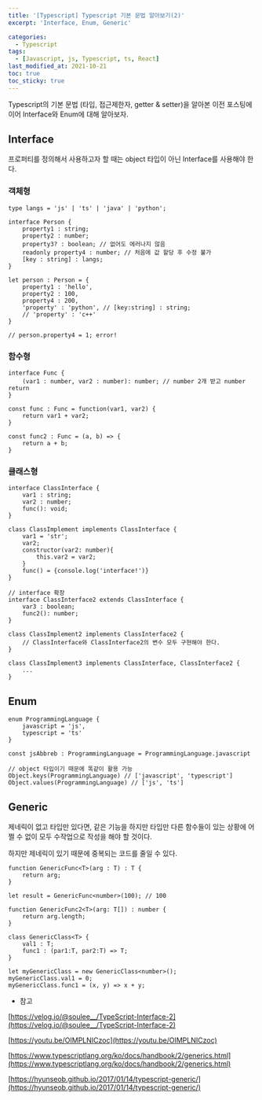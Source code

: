 ```yaml
---
title: '[Typescript] Typescript 기본 문법 알아보기(2)'
excerpt: 'Interface, Enum, Generic'

categories:
  - Typescript
tags:
  - [Javascript, js, Typescript, ts, React]
last_modified_at: 2021-10-21
toc: true  
toc_sticky: true
---
```



Typescript의 기본 문법 (타입, 접근제한자, getter & setter)을 알아본 이전 포스팅에 이어 Interface와 Enum에 대해 알아보자.

## Interface

프로퍼티를 정의해서 사용하고자 할 때는 object 타입이 아닌 Interface를 사용해야 한다.

### 객체형

```tsx
type langs = 'js' | 'ts' | 'java' | 'python';

interface Person {
	property1 : string;
	property2 : number;
	property3? : boolean; // 없어도 에러나지 않음
	readonly property4 : number; // 처음에 값 할당 후 수정 불가
	[key : string] : langs;
}

let person : Person = {
	property1 : 'hello',
	property2 : 100,
	property4 : 200,
	'property' : 'python', // [key:string] : string;
	// 'property' : 'c++'
}

// person.property4 = 1; error!
```

### 함수형

```tsx
interface Func {
	(var1 : number, var2 : number): number; // number 2개 받고 number return
}

const func : Func = function(var1, var2) {
	return var1 + var2;
}

const func2 : Func = (a, b) => {
	return a + b;
}
```

### 클래스형

```tsx
interface ClassInterface {
	var1 : string;
	var2 : number;
	func(): void;
}

class ClassImplement implements ClassInterface {
	var1 = 'str';
	var2;
	constructor(var2: number){
		this.var2 = var2;
	}
	func() = {console.log('interface!')}
}

// interface 확장
interface ClassInterface2 extends ClassInterface {
	var3 : boolean;
	func2(): number;
}

class ClassImplement2 implements ClassInterface2 {
	// ClassInterface와 ClassInterface2의 변수 모두 구현해야 한다. 
}

class ClassImplement3 implements ClassInterface, ClassInterface2 {
	...
}
```

## Enum

```tsx
enum ProgrammingLanguage {
	javascript = 'js',
	typescript = 'ts'
}

const jsAbbreb : ProgrammingLanguage = ProgrammingLanguage.javascript

// object 타입이기 때문에 똑같이 활용 가능
Object.keys(ProgrammingLanguage) // ['javascript', 'typescript']
Object.values(ProgrammingLanguage) // ['js', 'ts']
```

## Generic

제네릭이 없고 타입만 있다면, 같은 기능을 하지만 타입만 다른 함수들이 있는 상황에 어쩔 수 없이 모두 수작업으로 작성을 해야 할 것이다.

하지만 제네릭이 있기 때문에 중복되는 코드를 줄일 수 있다.

```tsx
function GenericFunc<T>(arg : T) : T {
	return arg;
}

let result = GenericFunc<number>(100); // 100

function GenericFunc2<T>(arg: T[]) : number {
	return arg.length;
}

class GenericClass<T> {
	val1 : T;
	func1 : (par1:T, par2:T) => T;
}

let myGenericClass = new GenericClass<number>();
myGenericClass.val1 = 0;
myGenericClass.func1 = (x, y) => x + y;
```

- 참고

[https://velog.io/@soulee__/TypeScript-Interface-2](https://velog.io/@soulee__/TypeScript-Interface-2)

[https://youtu.be/OIMPLNICzoc](https://youtu.be/OIMPLNICzoc)

[https://www.typescriptlang.org/ko/docs/handbook/2/generics.html](https://www.typescriptlang.org/ko/docs/handbook/2/generics.html)

[https://hyunseob.github.io/2017/01/14/typescript-generic/](https://hyunseob.github.io/2017/01/14/typescript-generic/)